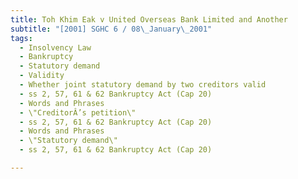 ```yaml
---
title: Toh Khim Eak v United Overseas Bank Limited and Another 
subtitle: "[2001] SGHC 6 / 08\_January\_2001"
tags:
  - Insolvency Law
  - Bankruptcy
  - Statutory demand
  - Validity
  - Whether joint statutory demand by two creditors valid
  - ss 2, 57, 61 & 62 Bankruptcy Act (Cap 20)
  - Words and Phrases
  - \"CreditorÂ’s petition\"
  - ss 2, 57, 61 & 62 Bankruptcy Act (Cap 20)
  - Words and Phrases
  - \"Statutory demand\"
  - ss 2, 57, 61 & 62 Bankruptcy Act (Cap 20)

---
```


